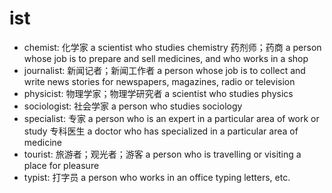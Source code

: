 # ist

- chemist: 化学家 a scientist who studies chemistry 药剂师；药商 a person whose job is to prepare and sell medicines, and who works in a shop
- journalist: 新闻记者；新闻工作者 a person whose job is to collect and write news stories for newspapers, magazines, radio or television
- physicist: 物理学家；物理学研究者 a scientist who studies physics
- sociologist: 社会学家 a person who studies sociology
- specialist: 专家 a person who is an expert in a particular area of work or study 专科医生 a doctor who has specialized in a particular area of medicine
- tourist: 旅游者；观光者；游客 a person who is travelling or visiting a place for pleasure
- typist: 打字员 a person who works in an office typing letters, etc.
